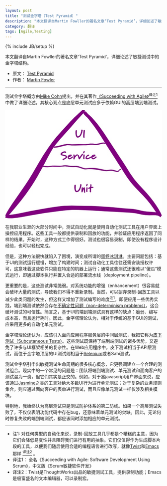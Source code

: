```yaml
---
layout: post
title: "测试金字塔（Test Pyramid）"
description: "本文翻译自Martin Fowller的著名文章‘Test Pyramid’，详细论述了敏捷测试中的金字塔结构"
category: 翻译
tags: [Agile,Testing]
---
```

{% include JB/setup %}

本文翻译自Martin Fowller的著名文章‘Test Pyramid’，详细论述了敏捷测试中的金字塔结构。

* 原文： [Test Pyramid](http://martinfowler.com/bliki/TestPyramid.html) 
* 作者： [Martin Fowler](http://martinfowler.com/) 

----------------

测试金字塔概念由[Mike Cohn](http://www.mountaingoatsoftware.com/)提出，并在其著作[《Succeeding with Agile》](http://www.amazon.com/gp/product/0321579364?ie=UTF8&tag=martinfowlerc-20&linkCode=as2&camp=1789&creative=9325&creativeASIN=0321579364)[<sup>译注1</sup>](#MyAnnotation1)中做了详细论述。其核心观点是底层单元测试应多于依赖GUI的高层端到端测试。

![Test Pyramid](/assets/image/posts/TestPyramid.jpeg)

在我职业生涯的大部分时间中，测试自动化就是使用自动化测试工具在用户界面上操控应用程序。这些工具一般都提供录制和回放的功能，并验证应用程序返回了同样的结果。开始时，这种方式工作得很好。测试也很容易录制，即使没有程序设计经验，也可以轻松完成。

但是，这种方法很快就陷入了困境，演变成所谓的[蛋卷冰淇淋](http://watirmelon.com/2012/01/31/introducing-the-software-testing-ice-cream-cone/)。主要问题包括：基于UI的测试运行缓慢，增加了构建时间；测试自动化工具往往还需安装授权许可，这意味着这些软件只能在特定的机器上运行；通常这些测试还很难以“傻瓜”模式运行，即通过脚本执行并置入合适的部署流水线（deployment pipeline）。

更重要的是，这些测试非常脆弱。对系统功能的增强（enhancement）很容易就会破坏大量的测试，导致我们不得不重新录制。当然，可以摒弃录制-回放工具以减少此类问题的发生，但这样又增加了测试编写的难度[<sup>注1</sup>](#Annotation1)。即便应用一些优秀实践，端到端测试依然会存在[不确定性问题（non-determinism problems）](http://martinfowler.com/articles/nonDeterminism.html)，这会破坏测试的可信性。简言之，基于UI的端到端测试具有这样的缺点：脆弱、编写成本高，而且运行耗时。因此，金字塔理论认为，相对于传统的基于GUI的测试，应采用更多的自动化单元测试。

金字塔理论还认为，应该引入面向应用程序服务层的中间层测试，我把它称为[皮下测试（Subcutaneous Tests）](http://martinfowler.com/bliki/SubcutaneousTest.html)。这些测试既保持了端到端测试的诸多优势，又避免了许多与UI框架相关的复杂性。在Web应用程序中，皮下测试相当于API层测试，而位于金字塔顶层的UI测试则相当于[Selenium](http://seleniumhq.org/)或者Sahi测试。

测试金字塔引申出敏捷测试生命周期的很多核心概念，它更强调建立一个合理的测试组合。现实中的一个常见的问题是：团队将端到端测试、单元测试和面向客户的测试混为一谈，但它们其实是正交的。例如，对于富javascript用户界面来说，应该通过[Jasmine](http://pivotal.github.com/jasmine/)之类的工具对绝大多数UI行为进行单元测试；对于复杂的业务规则集合，则应通过面向客户的表单进行测试，而且应像单元测试一样仅涉及相关模块。

特别地，我始终认为高层测试只是测试防护体系的第二防线。如果一个高层测试失败了，不仅仅表明功能代码中存在bug，还意味着单元测试的欠缺。因此，无论何时修复失败的端到端测试，都应该同时添加相应的单元测试。

----------

* 注1: 对任何类型的自动化来说，录制-回放工具几乎都是个糟糕的主意，因为它们会降低易变性并且阻碍我们进行有用的抽象。它们仅值得作为生成脚本片段的工具，以便我们随后使用合适的编程语言进行改写，就像[Twist](http://www.thoughtworks-studios.com/twist-agile-testing)和[Emacs](http://www.gnu.org/software/emacs/manual/html_node/emacs/Save-Keyboard-Macro.html)那样 [<sup>译注2</sup>](#MyAnnotation2) 。 <a id="Annotation1"> </a> 
* 译注1： 全名《Succeeding with Agile: Software Development Using Scrum》，中文版《Scrum敏捷软件开发》<a id="MyAnnotation1"> </a>
* 译注2：Twist是ThoughtWorks出品的敏捷测试工具，提供录制功能；Emacs是极富盛名的文本编辑器，可以录制宏。<a id="MyAnnotation2"> </a>
